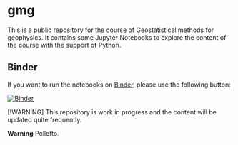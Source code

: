 # gmg

This is a public repository for the course of Geostatistical methods
for geophysics.  It contains some Jupyter Notebooks to explore the
content of the course with the support of Python.

## Binder

If you want to run the notebooks on [Binder](https://mybinder.org/),
please use the following button:

[![Binder](https://mybinder.org/badge_logo.svg)](https://mybinder.org/v2/gh/alecomunian/gmg/HEAD)


[!WARNING] This repository is work in progress and the content will be updated quite frequently.


**Warning**  Polletto.





